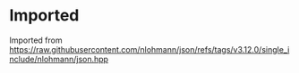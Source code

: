 Imported
========

Imported from https://raw.githubusercontent.com/nlohmann/json/refs/tags/v3.12.0/single_include/nlohmann/json.hpp
